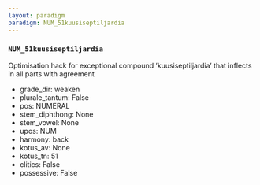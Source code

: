 ```yaml
---
layout: paradigm
paradigm: NUM_51kuusiseptiljardia
---
```

### ` NUM_51kuusiseptiljardia `

Optimisation hack for exceptional compound ’kuusiseptiljardia’ that inflects in all parts with agreement
* grade_dir: weaken
* plurale_tantum: False
* pos: NUMERAL
* stem_diphthong: None
* stem_vowel: None
* upos: NUM
* harmony: back
* kotus_av: None
* kotus_tn: 51
* clitics: False
* possessive: False
